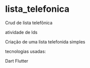 # lista_telefonica

Crud de lista telefônica

atividade de lds

Criação de uma lista telefonida simples

tecnologias usadas:

  Dart
  Flutter
